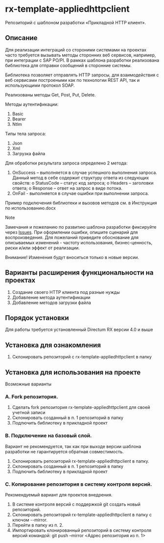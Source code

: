 # rx-template-appliedhttpclient
Репозиторий с шаблоном разработки «Прикладной HTTP клиент».

## Описание
Для реализации интеграций со стороними системами на проектах часто требуется вызывать методы сторонних веб сервисов, например, при интеграции с SAP PO/PI.
В рамках шаблона разработки реализована библиотека для отправки сообщений в сторонние системы.

Библиотека позволяет отправлять HTTP запросы, для взаимодействия с веб сервисами построеными как по технологии REST API, так и использующими протокол SOAP.

Реализованы методы Get, Post, Put, Delete. 

Методы аутентификации: 
1. Basic
2. Bearer
3. Ntlm

Типы тела запроса:
1. Json
2. Xml
3. Загрузка файла

Для обработки результата запроса определено 2 метода:
1. OnSuccess – выполняется в случае успешного выполнения запроса. Данный метод в себе содержит структуру ответа из следующих свойств:
  o	StatusCode – статус код запроса;
  o	Headers – заголовки ответа;
  o	Response – ответ на запрос в виде потока.
2. OnFail - выполняется в случае ошибки при выполнении запроса.

Пример подключения библиотеки и вызовов методов см. в Инструкция по использованию.docx

> [!NOTE]
> Замечания и пожеланию по развитию шаблона разработки фиксируйте через [Issues](https://github.com/DirectumCompany/rx-template-appliedhttpclient/issues).
При оформлении ошибки, опишите сценарий для воспроизведения. Для пожеланий приведите обоснование для описываемых изменений - частоту использования, бизнес-ценность, риски и/или эффект от реализации.
> 
> Внимание! Изменения будут вноситься только в новые версии.

## Варианты расширения функциональности на проектах
1. Создание своего HTTP клиента под разные нужды
2. Добавление метода аутентификации
3. Добавление методов загрузки файла 

## Порядок установки
Для работы требуется установленный Directum RX версии 4.0 и выше

## Установка для ознакомления
1. Склонировать репозиторий с rx-template-appliedhttpclient в папку

## Установка для использования на проекте
Возможные варианты

### A. Fork репозитория.
1. Сделать fork репозитория rx-template-appliedhttpclient для своей учетной записи
2. Склонировать созданный в п. 1 репозиторий в папку
3. Подлючить библиотеку в прикладной проект

### B. Подключение на базовый слой.
Вариант не рекомендуется, так как при выходе версии шаблона разработки не гарантируется обратная совместимость.
1. Склонировать репозиторий rx-template-appliedhttpclient в папку.
2. Склонировать созданный в п. 1 репозиторий в папку
3. Подлючить библиотеку в прикладной проект

### C. Копирование репозитория в систему контроля версий.
Рекомендуемый вариант для проектов внедрения.
1. В системе контроля версий с поддержкой git создать новый репозиторий.
2. Склонировать репозиторий rx-template-appliedhttpclient в папку с ключом --mirror.
3. Перейти в папку из п. 2.
4. Импортировать клонированный репозиторий в систему контроля версий командой:
git push –mirror <Адрес репозитория из п. 1>
